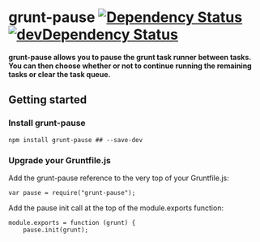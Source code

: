 # grunt-pause [![Dependency Status](https://david-dm.org/leecrossley/grunt-pause.png)](https://david-dm.org/leecrossley/grunt-pause) [![devDependency Status](https://david-dm.org/leecrossley/grunt-pause/dev-status.png)](https://david-dm.org/leecrossley/grunt-pause#info=devDependencies)

**grunt-pause allows you to pause the grunt task runner between tasks. You can then choose whether or not to continue running the remaining tasks or clear the task queue.**

## Getting started

### Install grunt-pause

```
npm install grunt-pause ## --save-dev
```

### Upgrade your Gruntfile.js

Add the grunt-pause reference to the very top of your Gruntfile.js:

```
var pause = require("grunt-pause");
```

Add the pause init call at the top of the module.exports function:

```
module.exports = function (grunt) {
    pause.init(grunt);
```